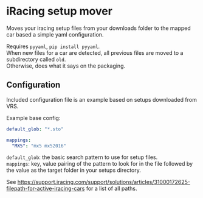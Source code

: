 # iRacing setup mover
Moves your iracing setup files from your downloads folder to the mapped car based a simple yaml configuration.

Requires `pyyaml`, `pip install pyyaml`.  
When new files for a car are detected, all previous files are moved to a subdirectory called `old`.  
Otherwise, does what it says on the packaging.

## Configuration
Included configuration file is an example based on setups downloaded from VRS.  

Example base config:
```yaml
default_glob: "*.sto"

mappings:
  "MX5": "mx5 mx52016"
```

`default_glob`: the basic search pattern to use for setup files.  
`mappings`: key, value pairing of the pattern to look for in the file followed by the value as the target folder in your setups directory.

See https://support.iracing.com/support/solutions/articles/31000172625-filepath-for-active-iracing-cars for a list of all paths.

